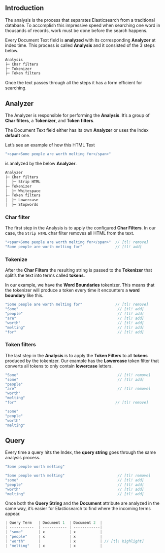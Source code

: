 ## Introduction
The analysis is the process that separates Elasticsearch from a traditional database. To accomplish this impressive speed when searching one word in thousands of records, work must be done before the search happens.

Every Document Text field is **analyzed** with its corresponding **Analyzer** at index time. This process is called **Analysis** and it consisted of the 3 steps below. 

```bash
Analysis
├─ Char filters
├─ Tokenizer
├─ Token filters
```

Once the text passes through all the steps it has a form efficient for searching.

## Analyzer
The Analyzer is responsible for performing the **Analysis**. It’s a group of **Char filters**, a **Tokenizer**, and **Token filters**. 

The Document Text field either has its own **Analyzer** or uses the Index **default** one.

Let’s see an example of how this HTML Text

```php
"<span>Some people are worth melting for</span>"
```

is analyzed by the below **Analyzer**.
```bash
Analyzer
├─ Char filters
│  ├─ Strip HTML
├─ Tokenizer
│  ├─ Whitespace
├─ Token filters
│  ├─ Lowercase
│  ├─ Stopwords
```


### Char filter
The first step in the Analysis is to apply the configured **Char Filters**. In our case, the `Strip HTML` char filter removes all HTML from the text.
```php
"<span>Some people are worth melting for</span>"  // [tl! remove]
"Some people are worth melting for"               // [tl! add]
```

### Tokenize
After the **Char Filters** the resulting string is passed to the **Tokenizer** that split’s the text into terms called **tokens**.

In our example, we have the **Word Boundaries** tokenizer. This means that the tokenizer will produce a token every time it encounters a **word boundary** like this.
```php
"Some people are worth melting for"               // [tl! remove]
"Some"                                             // [tl! add]
"people"                                           // [tl! add]
"are"                                              // [tl! add]
"worth"                                            // [tl! add]
"melting"                                          // [tl! add]
"for"                                              // [tl! add]
```

### Token filters
The last step in the **Analysis** is to apply the **Token Filters** to all **tokens** produced by the tokenizer. Our example has the **Lowercase** token filter that converts all tokens to only contain **lowercase** letters.
```php
"Some"                                             // [tl! remove]
"some"                                             // [tl! add]
"people"                                          
"are"                                              // [tl! remove]
"worth"                                           
"melting"                                         
"for"                                             // [tl! remove]
```

```php
"some"                                            
"people"                                          
"worth"                                           
"melting"                                         
```

## Query
Every time a query hits the Index, the **query string** goes through the same analysis process.

```php
"Some people worth melting" 
```

```php
"Some people worth melting"                        // [tl! remove]
"some"                                             // [tl! add]
"people"                                           // [tl! add]
"worth"                                            // [tl! add]
"melting"                                          // [tl! add]
```

Once both the **Query String** and the **Document** attribute are analyzed in the same way, it’s easier for Elasticsearch to find where the incoming terms appear. 
```php
| Query Term   | Document 1  | Document 2  |
| -----------  | ----------- | ------------|
| "some"       | x           | x           |
| "people"     | x           | x           |
| "worth"      |             | x           | // [tl! highlight]
| "melting"    | x           | x           | 
```
